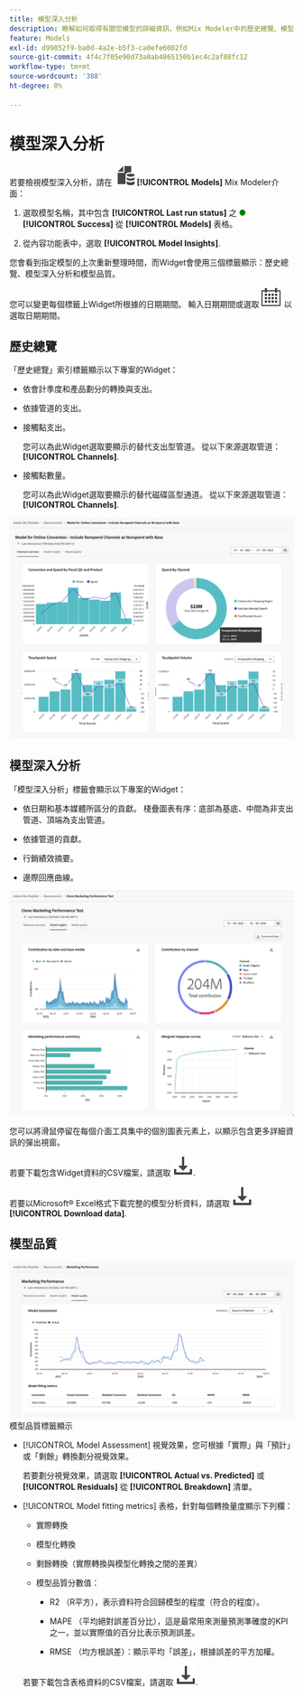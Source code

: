 ```yaml
---
title: 模型深入分析
description: 瞭解如何取得有關您模型的詳細資訊，例如Mix Modeler中的歷史總覽、模型見解和模型品質。
feature: Models
exl-id: d99852f9-ba0d-4a2e-b5f3-ca0efe6002fd
source-git-commit: 4f4c7f05e90d73a0ab4865150b1ec4c2af88fc12
workflow-type: tm+mt
source-wordcount: '388'
ht-degree: 0%

---
```


# 模型深入分析

若要檢視模型深入分析，請在 ![模型](../assets/icons/FileData.svg) **[!UICONTROL Models]** Mix Modeler介面：

1. 選取模型名稱，其中包含 **[!UICONTROL Last run status]** 之 <span style="color:green">●</span> **[!UICONTROL Success]** 從 **[!UICONTROL Models]** 表格。

1. 從內容功能表中，選取 **[!UICONTROL Model Insights]**.

您會看到指定模型的上次重新整理時間，而Widget會使用三個標籤顯示：歷史總覽、模型深入分析和模型品質。

您可以變更每個標籤上Widget所根據的日期期間。 輸入日期期間或選取 ![行事曆](../assets/icons/Calendar.svg) 以選取日期期間。


## 歷史總覽

「歷史總覽」索引標籤顯示以下專案的Widget：

* 依會計季度和產品劃分的轉換與支出。

* 依據管道的支出。

* 接觸點支出。

  您可以為此Widget選取要顯示的替代支出型管道。 從以下來源選取管道： **[!UICONTROL Channels]**.

* 接觸點數量。

  您可以為此Widget選取要顯示的替代磁碟區型通道。 從以下來源選取管道： **[!UICONTROL Channels]**.

![模型 — 歷史總覽](../assets/model-historical-overview.png)

## 模型深入分析

「模型深入分析」標籤會顯示以下專案的Widget：

* 依日期和基本媒體所區分的貢獻。 棧疊圖表有序：底部為基底、中間為非支出管道、頂端為支出管道。

* 依據管道的貢獻。

* 行銷績效摘要。

* 邊際回應曲線。

![模型 — 模型深入分析](../assets/model-model-insights.png)

您可以將滑鼠停留在每個介面工具集中的個別圖表元素上，以顯示包含更多詳細資訊的彈出視窗。

若要下載包含Widget資料的CSV檔案，請選取 ![下載](../assets/icons/Download.svg).

若要以Microsoft® Excel格式下載完整的模型分析資料，請選取 ![下載](../assets/icons/Download.svg) **[!UICONTROL Download data]**.


## 模型品質

![模型品質評估](/help/assets/model-quality-assessment.png)
模型品質標籤顯示

* [!UICONTROL Model Assessment] 視覺效果，您可根據「實際」與「預計」或「剩餘」轉換劃分視覺效果。

  若要劃分視覺效果，請選取 **[!UICONTROL Actual vs. Predicted]** 或 **[!UICONTROL Residuals]** 從 **[!UICONTROL Breakdown]** 清單。

* [!UICONTROL Model fitting metrics] 表格，針對每個轉換量度顯示下列欄：

   * 實際轉換

   * 模型化轉換

   * 剩餘轉換（實際轉換與模型化轉換之間的差異）

   * 模型品質分數值：

      * R2 （R平方），表示資料符合回歸模型的程度（符合的程度）。

      * MAPE （平均絕對誤差百分比），這是最常用來測量預測準確度的KPI之一，並以實際值的百分比表示預測誤差。

      * RMSE （均方根誤差）：顯示平均「誤差」，根據誤差的平方加權。

  若要下載包含表格資料的CSV檔案，請選取 ![下載](../assets/icons/Download.svg).
